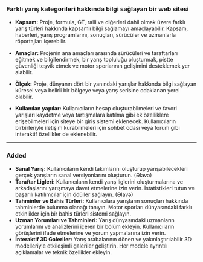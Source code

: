 ### Farklı yarış kategorileri hakkında bilgi sağlayan bir web sitesi
- **Kapsam:** Proje, formula, GT, ralli ve diğerleri dahil olmak üzere farklı yarış türleri hakkında kapsamlı bilgi sağlamayı amaçlayabilir. Kapsam, haberleri, yarış programlarını, sonuçları, sürücüler ve uzmanlarla röportajları içerebilir.

- **Amaçlar:** Projenin ana amaçları arasında sürücüleri ve taraftarları eğitmek ve bilgilendirmek, bir yarış topluluğu oluşturmak, pistte güvenliği teşvik etmek ve motor sporlarının gelişimini desteklemek yer alabilir.

- **Ölçek:** Proje, dünyanın dört bir yanındaki yarışlar hakkında bilgi sağlayan küresel veya belirli bir bölgeye veya yarış serisine odaklanan yerel olabilir.

- **Kullanılan yapılar:** Kullanıcıların hesap oluşturabilmeleri ve favori yarışları kaydetme veya tartışmalara katılma gibi ek özelliklere erişebilmeleri için siteye bir giriş sistemi eklenecek. Kullanıcıların birbirleriyle iletişim kurabilmeleri için sohbet odası veya forum gibi interaktif özellikler de eklenebilir.
---
### Added
- **Sanal Yarış:** Kullanıcıların kendi takımlarını oluşturup yarışabilecekleri gerçek yarışların sanal versiyonlarını oluşturun. (Əlavə)
- **Taraftar Ligleri:** Kullanıcıların kendi yarış liglerini oluşturmalarına ve arkadaşlarını yarışmaya davet etmelerine izin verin. İstatistikleri tutun ve başarılı katılımcılar için ödüller sağlayın. (Əlavə)
- **Tahminler ve Bahis Türleri:** Kullanıcılara yarışların sonuçları hakkında tahminlerde bulunma olanağı tanıyın. Motor sporları dünyasındaki farklı etkinlikler için bir bahis türleri sistemi sağlayın.
- **Uzman Yorumları ve Tahminleri:** Yarış dünyasındaki uzmanların yorumlarını ve analizlerini içeren bir bölüm ekleyin. Kullanıcıların görüşlerini ifade etmelerine ve yorum yapmalarına izin verin.
- **İnteraktif 3D Galeriler:** Yarış arabalarının dönen ve yakınlaştırılabilir 3D modelleriyle etkileşimli galeriler geliştirin. Her modele ayrıntılı açıklamalar ve teknik özellikler ekleyin.
